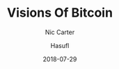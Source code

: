 ---
layout: writing
title: Visions Of Bitcoin
date: 2018-07-29
categories: ['Bitcoin']
author: ['Nic Carter', 'Hasufl']
excerpt: Here, we want to more granularly explore the prevalence of key narratives. We identify seven distinct major themes that have held positions of prominence among Bitcoiners throughout its history.
external_url: https://medium.com/@nic__carter/visions-of-bitcoin-4b7b7cbcd24c
---